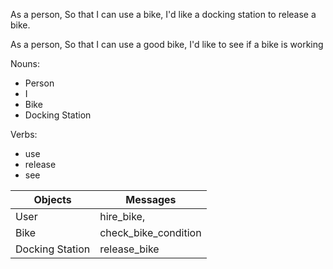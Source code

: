 As a person,
So that I can use a bike,
I'd like a docking station to release a bike.

As a person,
So that I can use a good bike,
I'd like to see if a bike is working

Nouns:
* Person
* I
* Bike
* Docking Station

Verbs:
* use
* release
* see

Objects | Messages
--------|---------
User | hire_bike, 
Bike | check_bike_condition
Docking Station | release_bike